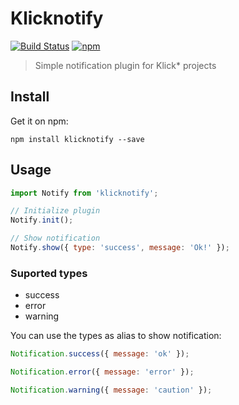 # Klicknotify

[![Build Status](https://travis-ci.org/ignicaodigitalbr/klicknotify.svg?branch=master)](https://travis-ci.org/ignicaodigitalbr/klicknotify)
[![npm](https://img.shields.io/npm/v/klicknotify.svg)](https://github.com/ignicaodigitalbr/klicknotify)

> Simple notification plugin for Klick* projects

## Install

Get it on npm:

```shell
npm install klicknotify --save
```

## Usage

```javascript
import Notify from 'klicknotify';

// Initialize plugin
Notify.init();

// Show notification
Notify.show({ type: 'success', message: 'Ok!' });
```

### Suported types

- success
- error
- warning

You can use the types as alias to show notification:

```javascript
Notification.success({ message: 'ok' });

Notification.error({ message: 'error' });

Notification.warning({ message: 'caution' });
```
